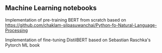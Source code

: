 ## Machine Learning notebooks

Implementation of pre-training BERT from scratch based on https://github.com/chaklam-silpasuwanchai/Python-fo-Natural-Language-Processing

Implementation of fine-tuning DistilBERT based on Sebastian Raschka's Pytorch ML book 
